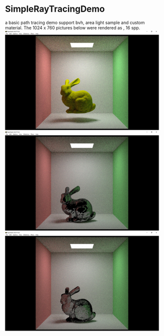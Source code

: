 # SimpleRayTracingDemo
a basic path tracing demo support bvh, area light sample and custom material. The 1024 x 760 pictures below were rendered as , 16 spp.
![image](https://github.com/lazygan/SimpleRayTracingDemo/blob/main/diffuse_bunny.jpg)
![image](https://github.com/lazygan/SimpleRayTracingDemo/blob/main/specular_bunny.jpg)
![image](https://github.com/lazygan/SimpleRayTracingDemo/blob/main/glass_bunny.jpg)
